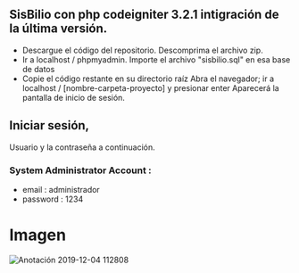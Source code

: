 
## SisBilio con php codeigniter 3.2.1  intigración de la última versión.

* Descargue el código del repositorio. Descomprima el archivo zip.
* Ir a localhost / phpmyadmin. Importe el archivo "sisbilio.sql" en esa base de datos
* Copie el código restante en su directorio raíz Abra el navegador; ir a localhost / [nombre-carpeta-proyecto] y presionar enter
Aparecerá la pantalla de inicio de sesión.
## Iniciar sesión, 
Usuario y la contraseña a continuación.
### System Administrator Account : 
  * email : administrador 
  * password : 1234 
# Imagen
![Anotación 2019-12-04 112808](https://user-images.githubusercontent.com/45461497/70161523-2c22d680-168a-11ea-9001-a49a4023fd53.png)
